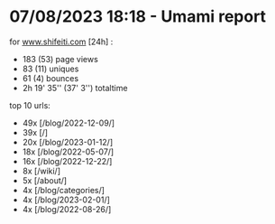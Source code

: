# 07/08/2023 18:18 - Umami report
for www.shifeiti.com [24h] :

 - 183 (53) page views
 - 83 (11) uniques
 - 61 (4) bounces
 - 2h 19' 35'' (37' 3'') totaltime


top 10 urls:
 - 49x [/blog/2022-12-09/]
 - 39x [/]
 - 20x [/blog/2023-01-12/]
 - 18x [/blog/2022-05-07/]
 - 16x [/blog/2022-12-22/]
 - 8x [/wiki/]
 - 5x [/about/]
 - 4x [/blog/categories/]
 - 4x [/blog/2023-02-01/]
 - 4x [/blog/2022-08-26/]


